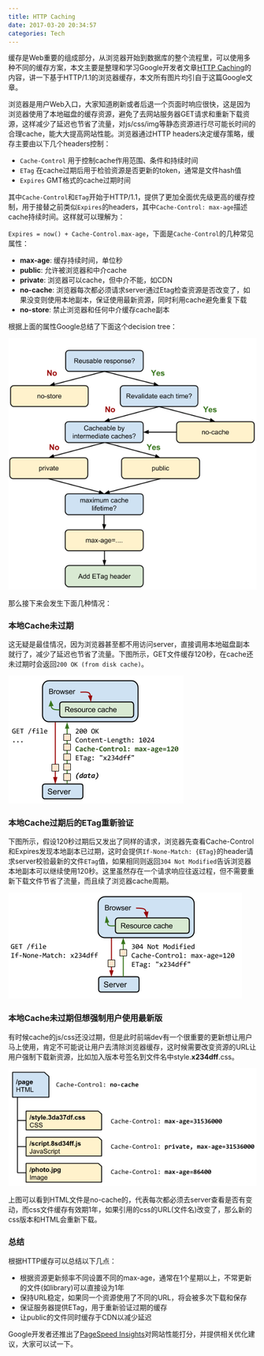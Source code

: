 ```yaml
---
title: HTTP Caching
date: 2017-03-20 20:34:57
categories: Tech
---
```


缓存是Web重要的组成部分，从浏览器开始到数据库的整个流程里，可以使用多种不同的缓存方案，本文主要是整理和学习Google开发者文章[HTTP Caching](https://developers.google.com/web/fundamentals/performance/optimizing-content-efficiency/http-caching)的内容，讲一下基于HTTP/1.1的浏览器缓存，本文所有图片均引自于这篇Google文章。

<!-- more -->

浏览器是用户Web入口，大家知道刷新或者后退一个页面时响应很快，这是因为浏览器使用了本地磁盘的缓存资源，避免了去网站服务器GET请求和重新下载资源，这样减少了延迟也节省了流量，对js/css/img等静态资源进行尽可能长时间的合理cache，能大大提高网站性能。浏览器通过HTTP headers决定缓存策略，缓存主要由以下几个headers控制：

- `Cache-Control` 用于控制cache作用范围、条件和持续时间
- `ETag` 在cache过期后用于检验资源是否更新的token，通常是文件hash值
- `Expires` GMT格式的cache过期时间

其中`Cache-Control`和`ETag`开始于HTTP/1.1，提供了更加全面优先级更高的缓存控制，用于接替之前类似`Expires`的headers，其中`Cache-Control: max-age`描述cache持续时间。这样就可以理解为：

`Expires = now() + Cache-Control.max-age`，下面是`Cache-Control`的几种常见属性：

- **max-age**: 缓存持续时间，单位秒 
- **public**: 允许被浏览器和中介cache
- **private**: 浏览器可以cache，但中介不能，如CDN
- **no-cache**: 浏览器每次都必须请求server通过Etag检查资源是否改变了，如果没变则使用本地副本，保证使用最新资源，同时利用cache避免重复下载
- **no-store**: 禁止浏览器和任何中介缓存cache副本

根据上面的属性Google总结了下面这个decision tree：

![](/img/http_caching/decision_tree.png)

那么接下来会发生下面几种情况：

### 本地Cache未过期

这无疑是最佳情况，因为浏览器甚至都不用访问server，直接调用本地磁盘副本就行了，减少了延迟也节省了流量。下图所示，GET文件缓存120秒，在cache还未过期时会返回`200 OK (from disk cache)`。

![](/img/http_caching/cache_control.png)

### 本地Cache过期后的ETag重新验证

下图所示，假设120秒过期后又发出了同样的请求，浏览器先查看Cache-Control和Expires发现本地副本已过期，这时会提供`If-None-Match: {ETag}`的header请求server校验最新的文件`ETag`值，如果相同则返回`304 Not Modified`告诉浏览器本地副本可以继续使用120秒。这里虽然存在一个请求响应往返过程，但不需要重新下载文件节省了流量，而且续了浏览器cache周期。

![](/img/http_caching/etag.png)

### 本地Cache未过期但想强制用户使用最新版

有时候cache的js/css还没过期，但是此时前端dev有一个很重要的更新想让用户马上使用，肯定不可能说让用户去清除浏览器缓存，这时候需要改变资源的URL让用户强制下载新资源，比如加入版本号签名到文件名中style.**x234dff**.css。

![](/img/http_caching/cache_hierarchy.png)

上图可以看到HTML文件是no-cache的，代表每次都必须去server查看是否有变动，而css文件缓存有效期1年，如果引用的css的URL(文件名)改变了，那么新的css版本和HTML会重新下载。

### 总结

根据HTTP缓存可以总结以下几点：

- 根据资源更新频率不同设置不同的max-age，通常在1个星期以上，不常更新的文件(如library)可以直接设为1年
- 保持URL稳定，如果同一个资源使用了不同的URL，将会被多次下载和保存
- 保证服务器提供ETag，用于重新验证过期的缓存
- 让public的文件同时缓存于CDN以减少延迟

Google开发者还推出了[PageSpeed Insights](https://developers.google.com/speed/pagespeed/insights/)对网站性能打分，并提供相关优化建议，大家可以试一下。